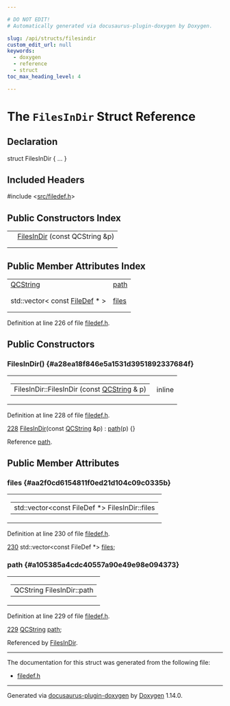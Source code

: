 ```yaml
---

# DO NOT EDIT!
# Automatically generated via docusaurus-plugin-doxygen by Doxygen.

slug: /api/structs/filesindir
custom_edit_url: null
keywords:
  - doxygen
  - reference
  - struct
toc_max_heading_level: 4

---
```


<div class="doxyPage">

# The `FilesInDir` Struct Reference



## Declaration

<div class="doxyDeclaration">
struct FilesInDir { ... }
</div>

## Included Headers

<div class="doxyIncludesList">#include &lt;<a href="/web-doxygen/docs/api/files/src/filedef-h">src/filedef.h</a>&gt;
</div>

## Public Constructors Index

<table class="doxyMembersIndex">

<tr class="doxyMemberIndexItem">
<td class="doxyMemberIndexItemType" align="left" valign="top"></td>
<td class="doxyMemberIndexItemName" align="left" valign="top"><a href="#a28ea18f846e5a1531d3951892337684f">FilesInDir</a> (const QCString &amp;p)</td>
</tr>
<tr class="doxyMemberIndexDescription">
<td class="doxyMemberIndexDescriptionLeft"></td>
<td class="doxyMemberIndexDescriptionRight">
</td>
</tr>
<tr class="doxyMemberIndexSeparator">
<td class="doxyMemberIndexSeparator" colspan="2"></td>
</tr>

</table>

## Public Member Attributes Index

<table class="doxyMembersIndex">

<tr class="doxyMemberIndexItem">
<td class="doxyMemberIndexItemType" align="left" valign="top"><a href="/web-doxygen/docs/api/classes/qcstring">QCString</a></td>
<td class="doxyMemberIndexItemName" align="left" valign="top"><a href="#a105385a4cdc40557a90e49e98e094373">path</a></td>
</tr>
<tr class="doxyMemberIndexDescription">
<td class="doxyMemberIndexDescriptionLeft"></td>
<td class="doxyMemberIndexDescriptionRight">
</td>
</tr>
<tr class="doxyMemberIndexSeparator">
<td class="doxyMemberIndexSeparator" colspan="2"></td>
</tr>

<tr class="doxyMemberIndexItem">
<td class="doxyMemberIndexItemType" align="left" valign="top">std::vector&lt; const <a href="/web-doxygen/docs/api/classes/filedef">FileDef</a> * &gt;</td>
<td class="doxyMemberIndexItemName" align="left" valign="top"><a href="#aa2f0cd6154811f0ed21d104c09c0335b">files</a></td>
</tr>
<tr class="doxyMemberIndexDescription">
<td class="doxyMemberIndexDescriptionLeft"></td>
<td class="doxyMemberIndexDescriptionRight">
</td>
</tr>
<tr class="doxyMemberIndexSeparator">
<td class="doxyMemberIndexSeparator" colspan="2"></td>
</tr>

</table>


Definition at line 226 of file <a href="/web-doxygen/docs/api/files/src/filedef-h">filedef.h</a>.

<div class="doxySectionDef">

## Public Constructors

### FilesInDir() {#a28ea18f846e5a1531d3951892337684f}

<div class="doxyMemberItem">
<div class="doxyMemberProto">
<table class="doxyMemberLabels">
<tr class="doxyMemberLabels">
<td class="doxyMemberLabelsLeft">
<table class="doxyMemberName">
<tr>
<td class="doxyMemberName">FilesInDir::FilesInDir (const <a href="/web-doxygen/docs/api/classes/qcstring">QCString</a> &amp; p)</td>
</tr>
</table>
</td>
<td class="doxyMemberLabelsRight">
<span class="doxyMemberLabels">
<span class="doxyMemberLabel inline">inline</span>
</span>
</td>
</tr>
</table>
</div>
<div class="doxyMemberDoc">



Definition at line 228 of file <a href="/web-doxygen/docs/api/files/src/filedef-h">filedef.h</a>.

<div class="doxyProgramListing">

<div class="doxyCodeLine"><span class="doxyLineNumber"><a href="#a28ea18f846e5a1531d3951892337684f">228</a></span><span class="doxyLineContent"><span class="doxyHighlight">  <a href="#a28ea18f846e5a1531d3951892337684f">FilesInDir</a>(</span><span class="doxyHighlightKeyword">const</span><span class="doxyHighlight"> <a href="/web-doxygen/docs/api/classes/qcstring">QCString</a> &amp;p) : <a href="#a105385a4cdc40557a90e49e98e094373">path</a>(p) {}</span></span></div>

</div>


Reference <a href="#a105385a4cdc40557a90e49e98e094373">path</a>.
</div>
</div>

</div>

<div class="doxySectionDef">

## Public Member Attributes

### files {#aa2f0cd6154811f0ed21d104c09c0335b}

<div class="doxyMemberItem">
<div class="doxyMemberProto">
<table class="doxyMemberLabels">
<tr class="doxyMemberLabels">
<td class="doxyMemberLabelsLeft">
<table class="doxyMemberName">
<tr>
<td class="doxyMemberName">std::vector&lt;const FileDef *&gt; FilesInDir::files</td>
</tr>
</table>
</td>
</tr>
</table>
</div>
<div class="doxyMemberDoc">



Definition at line 230 of file <a href="/web-doxygen/docs/api/files/src/filedef-h">filedef.h</a>.

<div class="doxyProgramListing">

<div class="doxyCodeLine"><span class="doxyLineNumber"><a href="#aa2f0cd6154811f0ed21d104c09c0335b">230</a></span><span class="doxyLineContent"><span class="doxyHighlight">  std::vector&lt;const FileDef *&gt; <a href="#aa2f0cd6154811f0ed21d104c09c0335b">files</a>;</span></span></div>

</div>

</div>
</div>

### path {#a105385a4cdc40557a90e49e98e094373}

<div class="doxyMemberItem">
<div class="doxyMemberProto">
<table class="doxyMemberLabels">
<tr class="doxyMemberLabels">
<td class="doxyMemberLabelsLeft">
<table class="doxyMemberName">
<tr>
<td class="doxyMemberName">QCString FilesInDir::path</td>
</tr>
</table>
</td>
</tr>
</table>
</div>
<div class="doxyMemberDoc">



Definition at line 229 of file <a href="/web-doxygen/docs/api/files/src/filedef-h">filedef.h</a>.

<div class="doxyProgramListing">

<div class="doxyCodeLine"><span class="doxyLineNumber"><a href="#a105385a4cdc40557a90e49e98e094373">229</a></span><span class="doxyLineContent"><span class="doxyHighlight">  <a href="/web-doxygen/docs/api/classes/qcstring">QCString</a> <a href="#a105385a4cdc40557a90e49e98e094373">path</a>;</span></span></div>

</div>


Referenced by <a href="#a28ea18f846e5a1531d3951892337684f">FilesInDir</a>.
</div>
</div>

</div>

<hr/>

The documentation for this struct was generated from the following file:

<ul>
<li><a href="/web-doxygen/docs/api/files/src/filedef-h">filedef.h</a></li>
</ul>

<hr/>

<p class="doxyGeneratedBy">Generated via <a href="https://github.com/xpack/docusaurus-plugin-doxygen">docusaurus-plugin-doxygen</a> by <a href="https://www.doxygen.nl">Doxygen</a> 1.14.0.</p>

</div>
